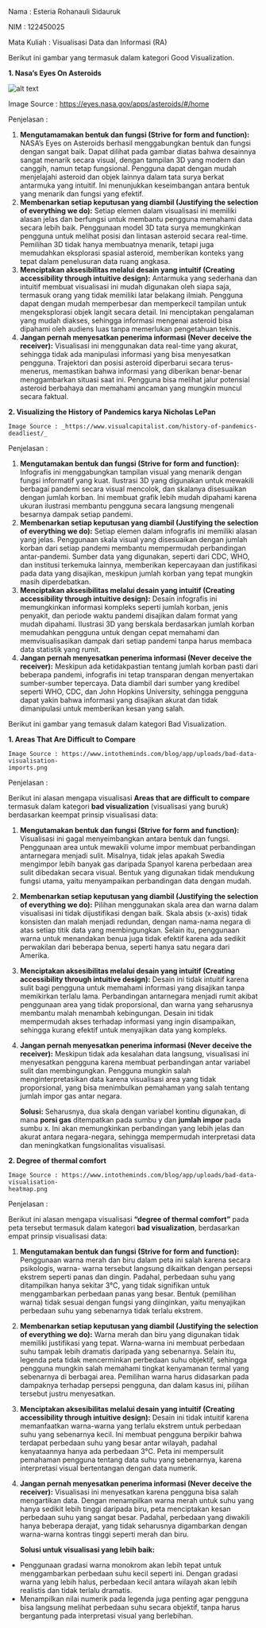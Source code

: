 ﻿Nama   : Esteria Rohanauli Sidauruk 

NIM   : 122450025 

Mata Kuliah  : Visualisasi Data dan Informasi (RA) 

Berikut ini gambar yang termasuk dalam kategori Good Visualization. 

**1.  Nasa’s Eyes On Asteroids** 

![alt text](https://eyes.nasa.gov/apps/asteroids/#/home?raw=true)

Image Source : https://eyes.nasa.gov/apps/asteroids/#/home

Penjelasan : 

1. **Mengutamamakan  bentuk  dan  fungsi  (Strive  for  form  and  function):** NASA’s Eyes on Asteroids berhasil menggabungkan bentuk dan fungsi dengan sangat baik. Dapat dilihat pada gambar diatas bahwa desainnya sangat menarik secara visual, dengan tampilan 3D yang modern dan canggih, namun tetap fungsional. Pengguna dapat dengan mudah menjelajahi asteroid dan objek lainnya dalam tata surya berkat antarmuka yang intuitif. Ini menunjukkan keseimbangan antara bentuk yang menarik dan fungsi yang efektif.
2. **Membenarkan setiap keputusan yang diambil (Justifying the selection of everything we  do):** Setiap elemen dalam visualisasi ini memiliki alasan jelas dan berfungsi untuk membantu pengguna  memahami  data  secara  lebih  baik.  Penggunaan  model  3D  tata  surya memungkinkan  pengguna  untuk  melihat  posisi dan  lintasan  asteroid  secara  real-time. Pemilihan  3D  tidak  hanya  membuatnya  menarik,  tetapi  juga  memudahkan  eksplorasi spasial asteroid, memberikan konteks yang tepat dalam penelusuran data ruang angkasa. 
3. **Menciptakan  aksesibilitas  melalui  desain  yang  intuitif  (Creating  accessibility through  intuitive  design):** Antarmuka yang sederhana dan intuitif membuat visualisasi ini mudah digunakan oleh siapa saja, termasuk orang yang tidak memiliki latar belakang ilmiah. Pengguna dapat dengan mudah memperbesar dan memperkecil tampilan untuk mengeksplorasi objek langit secara  detail.  Ini  menciptakan  pengalaman  yang  mudah  diakses,  sehingga  informasi mengenai asteroid bisa dipahami oleh audiens luas tanpa memerlukan pengetahuan teknis.
4. **Jangan  pernah  menyesatkan  penerima  informasi  (Never  deceive  the  receiver):** Visualisasi ini menggunakan data real-time yang akurat, sehingga tidak ada manipulasi informasi  yang  bisa  menyesatkan  pengguna. Trajektori  dan  posisi  asteroid  diperbarui secara  terus-menerus,  memastikan  bahwa  informasi  yang  diberikan  benar-benar menggambarkan situasi saat ini. Pengguna bisa melihat jalur potensial asteroid berbahaya dan memahami ancaman yang mungkin muncul secara faktual. 

**2.  Visualizing the History of Pandemics karya Nicholas LePan** 

```
Image Source : _https://www.visualcapitalist.com/history-of-pandemics-deadliest/_
```

Penjelasan : 

1. **Mengutamakan  bentuk  dan  fungsi  (Strive  for  form  and  function):** Infografis ini menggabungkan tampilan visual yang menarik dengan fungsi informatif yang kuat.  Ilustrasi  3D  yang  digunakan  untuk  mewakili  berbagai  pandemi  secara  visual mencolok, dan skalanya disesuaikan dengan jumlah korban. Ini membuat grafik lebih mudah dipahami karena ukuran ilustrasi membantu pengguna secara langsung mengenali besarnya dampak setiap pandemi. 
2. **Membenarkan setiap keputusan yang diambil (Justifying the selection of everything we  do):** Setiap elemen dalam infografis ini memiliki alasan yang jelas. Penggunaan skala visual yang disesuaikan dengan jumlah korban dari setiap pandemi membantu mempermudah perbandingan antar-pandemi. Sumber data yang digunakan, seperti dari CDC, WHO, dan institusi  terkemuka  lainnya,  memberikan  kepercayaan  dan  justifikasi  pada  data  yang disajikan, meskipun jumlah korban yang tepat mungkin masih diperdebatkan. 
3. **Menciptakan aksesibilitas melalui desain yang intuitif (Creating accessibility through intuitive  design):** Desain infografis ini memungkinkan informasi kompleks seperti jumlah korban, jenis penyakit, dan periode  waktu  pandemi disajikan dalam format  yang mudah dipahami. Ilustrasi  3D  yang  berskala  berdasarkan  jumlah  korban  memudahkan  pengguna  untuk dengan cepat memahami dan memvisualisasikan dampak dari setiap pandemi tanpa harus membaca data statistik yang rumit. 
4. **Jangan  pernah  menyesatkan  penerima  informasi  (Never  deceive  the  receiver):** Meskipun  ada  ketidakpastian  tentang  jumlah  korban  pasti  dari  beberapa  pandemi, infografis  ini  tetap  transparan  dengan  menyertakan  sumber-sumber  tepercaya.  Data diambil dari sumber yang kredibel seperti WHO, CDC, dan John Hopkins University, sehingga  pengguna  dapat  yakin  bahwa  informasi  yang  disajikan  akurat  dan  tidak dimanipulasi untuk memberikan kesan yang salah. 

Berikut ini gambar yang temasuk dalam kategori Bad Visualization. 

**1.  Areas That Are Difficult to Compare** 

```
Image Source : https://www.intotheminds.com/blog/app/uploads/bad-data-visualisation-
imports.png
```
Penjelasan :  

Berikut ini alasan mengapa visualisasi **Areas that are difficult to compare** termasuk dalam kategori **bad visualization** (visualisasi yang buruk) berdasarkan keempat prinsip visualisasi data: 

1. **Mengutamakan  bentuk  dan  fungsi  (Strive  for  form  and  function):** Visualisasi ini gagal menyeimbangkan antara bentuk dan fungsi. Penggunaan area untuk mewakili volume impor membuat perbandingan antarnegara menjadi sulit. Misalnya, tidak jelas apakah Swedia mengimpor lebih banyak gas daripada Spanyol karena perbedaan area sulit dibedakan secara visual. Bentuk yang digunakan tidak mendukung fungsi utama, yaitu menyampaikan perbandingan data dengan mudah. 
2. **Membenarkan setiap keputusan yang diambil (Justifying the selection of everything we  do):** Pilihan menggunakan skala area dan warna dalam visualisasi ini tidak dijustifikasi dengan baik. Skala absis (x-axis) tidak konsisten dan malah menjadi redundan, dengan nama-nama negara di atas setiap titik data yang membingungkan. Selain itu, penggunaan warna untuk menandakan benua juga tidak efektif karena ada sedikit perwakilan dari beberapa benua, seperti hanya satu negara dari Amerika. 
3. **Menciptakan aksesibilitas melalui desain yang intuitif (Creating accessibility through intuitive  design):** Desain ini tidak intuitif karena sulit bagi pengguna untuk memahami informasi yang disajikan tanpa memikirkan terlalu lama. Perbandingan antarnegara menjadi rumit akibat penggunaan area yang tidak proporsional, dan warna yang seharusnya membantu malah menambah kebingungan. Desain ini tidak mempermudah akses terhadap informasi yang ingin disampaikan, sehingga kurang efektif untuk menyajikan data yang kompleks. 
4. **Jangan  pernah  menyesatkan  penerima  informasi  (Never  deceive  the  receiver):** Meskipun tidak ada kesalahan data langsung, visualisasi ini menyesatkan pengguna karena membuat perbandingan antar variabel sulit dan membingungkan. Pengguna mungkin salah menginterpretasikan  data  karena  visualisasi  area  yang  tidak  proporsional,  yang  bisa menimbulkan pemahaman yang salah tentang jumlah impor gas antar negara. 

   **Solusi:** Seharusnya, dua skala dengan variabel kontinu digunakan, di mana **porsi gas** ditempatkan pada sumbu y dan **jumlah impor** pada sumbu x. Ini akan memungkinkan perbandingan yang lebih jelas dan akurat antara negara-negara, sehingga mempermudah interpretasi data dan meningkatkan fungsionalitas visualisasi. 

**2. Degree of thermal comfort**
```
Image Source : https://www.intotheminds.com/blog/app/uploads/bad-data-visualisation-
heatmap.png
```
Penjelasan : 

Berikut ini alasan mengapa visualisasi **“degree of thermal comfort”** pada peta tersebut termasuk dalam kategori **bad visualization**, berdasarkan empat prinsip visualisasi data: 

1. **Mengutamakan  bentuk  dan  fungsi  (Strive  for  form  and  function):** Penggunaan warna merah dan biru dalam peta ini salah karena secara psikologis, warna- warna tersebut langsung dikaitkan dengan persepsi ekstrem seperti panas dan dingin. Padahal, perbedaan suhu yang ditampilkan hanya sekitar 3°C, yang tidak signifikan untuk menggambarkan  perbedaan  panas  yang  besar.  Bentuk  (pemilihan  warna)  tidak  sesuai dengan fungsi yang diinginkan, yaitu menyajikan perbedaan suhu yang sebenarnya tidak terlalu ekstrem. 
2. **Membenarkan setiap keputusan yang diambil (Justifying the selection of everything we  do):** Warna merah dan biru yang digunakan tidak memiliki justifikasi yang tepat. Warna-warna ini membuat perbedaan suhu tampak lebih dramatis daripada yang sebenarnya. Selain itu, legenda peta tidak mencerminkan perbedaan suhu objektif, sehingga pengguna mungkin salah memahami tingkat kenyamanan termal yang sebenarnya di berbagai area. Pemilihan warna harus didasarkan pada dampaknya terhadap persepsi pengguna, dan dalam kasus ini, pilihan tersebut justru menyesatkan. 
3. **Menciptakan aksesibilitas melalui desain yang intuitif (Creating accessibility through intuitive  design):** Desain ini tidak intuitif karena memanfaatkan warna-warna yang terlalu ekstrem untuk perbedaan suhu yang sebenarnya kecil. Ini membuat pengguna berpikir bahwa terdapat perbedaan suhu yang besar antar wilayah, padahal kenyataannya hanya ada perbedaan 3°C. Peta ini mempersulit pemahaman pengguna tentang data suhu yang sebenarnya, karena interpretasi visual bertentangan dengan data numerik. 
4. **Jangan  pernah  menyesatkan  penerima  informasi  (Never  deceive  the  receiver):** Visualisasi  ini  menyesatkan  karena  pengguna  bisa  salah  mengartikan  data.  Dengan menampilkan warna merah untuk suhu yang hanya sedikit lebih tinggi daripada biru, peta menciptakan kesan perbedaan suhu yang sangat besar. Padahal, perbedaan yang diwakili hanya beberapa derajat, yang tidak seharusnya digambarkan dengan warna-warna kontras tinggi seperti merah dan biru. 

   **Solusi untuk visualisasi yang lebih baik:** 

- Penggunaan gradasi warna monokrom akan lebih tepat untuk menggambarkan perbedaan suhu kecil seperti ini. Dengan gradasi warna yang lebih halus, perbedaan kecil antara wilayah akan lebih realistis dan tidak terlalu dramatis. 
- Menampilkan  nilai  numerik  pada  legenda  juga  penting  agar  pengguna  bisa  langsung melihat perbedaan suhu secara objektif, tanpa harus bergantung pada interpretasi visual yang berlebihan. 
